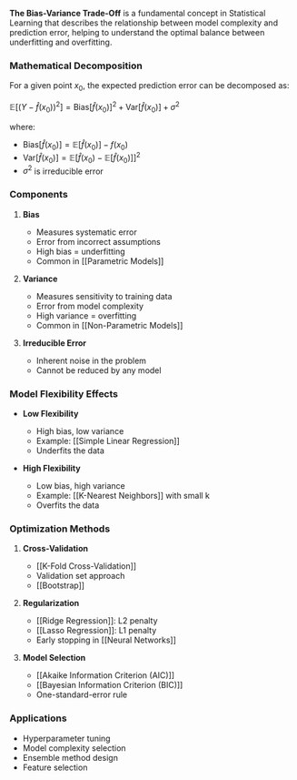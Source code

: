 **The Bias-Variance Trade-Off** is a fundamental concept in Statistical Learning that describes the relationship between model complexity and prediction error, helping to understand the optimal balance between underfitting and overfitting.

### Mathematical Decomposition
For a given point $x_0$, the expected prediction error can be decomposed as:

$\mathbb{E}[(Y - \hat{f}(x_0))^2] = \text{Bias}[\hat{f}(x_0)]^2 + \text{Var}[\hat{f}(x_0)] + \sigma^2$

where:
- $\text{Bias}[\hat{f}(x_0)] = \mathbb{E}[\hat{f}(x_0)] - f(x_0)$
- $\text{Var}[\hat{f}(x_0)] = \mathbb{E}[\hat{f}(x_0) - \mathbb{E}[\hat{f}(x_0)]]^2$
- $\sigma^2$ is irreducible error

### Components

1. **Bias**
   - Measures systematic error
   - Error from incorrect assumptions
   - High bias = underfitting
   - Common in [[Parametric Models]]

2. **Variance**
   - Measures sensitivity to training data
   - Error from model complexity
   - High variance = overfitting
   - Common in [[Non-Parametric Models]]

3. **Irreducible Error**
   - Inherent noise in the problem
   - Cannot be reduced by any model

### Model Flexibility Effects
- **Low Flexibility**
  - High bias, low variance
  - Example: [[Simple Linear Regression]]
  - Underfits the data

- **High Flexibility**
  - Low bias, high variance
  - Example: [[K-Nearest Neighbors]] with small k
  - Overfits the data

### Optimization Methods
1. **Cross-Validation**
   - [[K-Fold Cross-Validation]]
   - Validation set approach
   - [[Bootstrap]]

2. **Regularization**
   - [[Ridge Regression]]: L2 penalty
   - [[Lasso Regression]]: L1 penalty
   - Early stopping in [[Neural Networks]]

3. **Model Selection**
   - [[Akaike Information Criterion (AIC)]]
   - [[Bayesian Information Criterion (BIC)]]
   - One-standard-error rule

### Applications
- Hyperparameter tuning
- Model complexity selection
- Ensemble method design
- Feature selection
